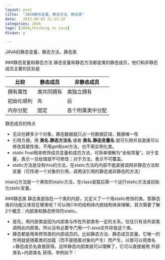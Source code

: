 ```yaml
---
layout: post
title:  "JAVA静态变量、静态方法、静态类"
date:   2013-09-05 21:15:18
categories: JAVA
tags: [JAVA,thinking in java]
disqus: y      

---   
```

JAVA的静态变量，静态方法，静态类

###静态变量和静态方法
静态变量和静态方法都是类的静态成员，他们和非静态成员主要的区别是

比较    |静态成员|非静态成员
-------|------ |--------
拥有属性|类共同拥有|类独立拥有
初始化顺利|先|后
内存分配|固定|各个附属类中分配

静态成员的特点 
 
* 无论创建多少个对象，静态数据就只占一份数据区域，数据唯一性
* 引用方便。用 **类名.静态方法名** 或者  **类名.静态变量名** 就可引用并且直接可以修改其属性值，不用get和set方法，也不用实例化类。
* static final用来修饰成员变量和成员方法，可简单理解为“全局常量”。对于变量，表示一旦给值就不可修改；对于方法，表示不可覆盖。
* static方法是没有this的方法，在static方法的内部不能直接调用非静态方法和变量（可传递一个对象的引用，调用该引用的静态或非静态的方法）

mian()方法是一个典型的static方法，在class装载后第一个运行static方法或初始化static变量。

###静态类
静态类是指在一个类的内部，又定义了一个用static修饰的类。那静态类的功能又体现在哪里呢？可以用C中的结构体内嵌结构体来理解，其次需要了解2个概念：内部类和静态修饰符static。

* 首先，用内部类是因为内部类与所在外部类有一定的关系，往往只有该外部类调用此内部类。所以没有必要专门用一个Java文件存放这个类。
* 静态都是用来修饰类的内部成员的。比如静态方法、静态成员变量。它唯一的作用就是随着类的加载（而不是随着对象的产生）而产生，以致可以用类名+静态成员名直接获得。这样静态内部类就可以理解了，它可以直接被用 外部类名+内部类名 获得。举例如下：
